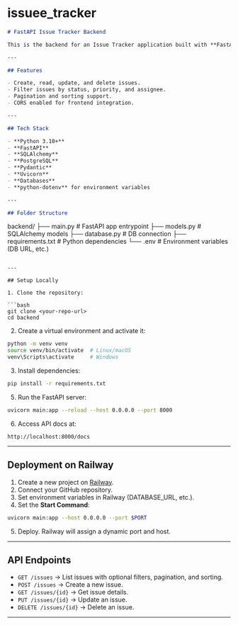 # issuee_tracker
```markdown
# FastAPI Issue Tracker Backend

This is the backend for an Issue Tracker application built with **FastAPI**, **SQLAlchemy**, and **PostgreSQL**. It provides REST APIs for creating, updating, filtering, and listing issues.

---

## Features

- Create, read, update, and delete issues.
- Filter issues by status, priority, and assignee.
- Pagination and sorting support.
- CORS enabled for frontend integration.

---

## Tech Stack

- **Python 3.10+**
- **FastAPI**
- **SQLAlchemy**
- **PostgreSQL**
- **Pydantic**
- **Uvicorn**
- **Databases**
- **python-dotenv** for environment variables

---

## Folder Structure

```

backend/
├── main.py           # FastAPI app entrypoint
├── models.py         # SQLAlchemy models
├── database.py       # DB connection
├── requirements.txt  # Python dependencies
└── .env              # Environment variables (DB URL, etc.)

````

---

## Setup Locally

1. Clone the repository:

```bash
git clone <your-repo-url>
cd backend
````

2. Create a virtual environment and activate it:

```bash
python -m venv venv
source venv/bin/activate  # Linux/macOS
venv\Scripts\activate     # Windows
```

3. Install dependencies:

```bash
pip install -r requirements.txt
```

5. Run the FastAPI server:

```bash
uvicorn main:app --reload --host 0.0.0.0 --port 8000
```

6. Access API docs at:

```
http://localhost:8000/docs
```

---

## Deployment on Railway

1. Create a new project on [Railway](https://railway.app/).
2. Connect your GitHub repository.
3. Set environment variables in Railway (DATABASE\_URL, etc.).
4. Set the **Start Command**:

```bash
uvicorn main:app --host 0.0.0.0 --port $PORT
```

5. Deploy. Railway will assign a dynamic port and host.

---

## API Endpoints

* `GET /issues` → List issues with optional filters, pagination, and sorting.
* `POST /issues` → Create a new issue.
* `GET /issues/{id}` → Get issue details.
* `PUT /issues/{id}` → Update an issue.
* `DELETE /issues/{id}` → Delete an issue.

---


